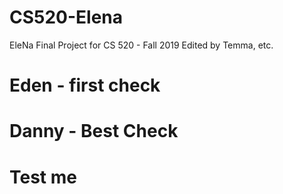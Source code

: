 # CS520-Elena
EleNa Final Project for CS 520 - Fall 2019
Edited by Temma, etc.


# Eden - first check
# Danny - Best Check

# Test me